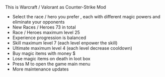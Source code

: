 This is Warcraft / Valorant as Counter-Strike Mod 
- Select the race / hero you prefer , each with different magic powers and eliminate your opponents
- New Races / Heroes 73 in total 
- Race / Heroes maximum level 25
- Experience progression is balanced   
- Skill maximum level 7 (each level enpower the skill) 
- Ultimate maximum level 4 (each level decrease cooldown)
- Buy magic items with money $
- Lose magic items on death in loot box
- Press M to open the game main menu
- More maintenance updates


